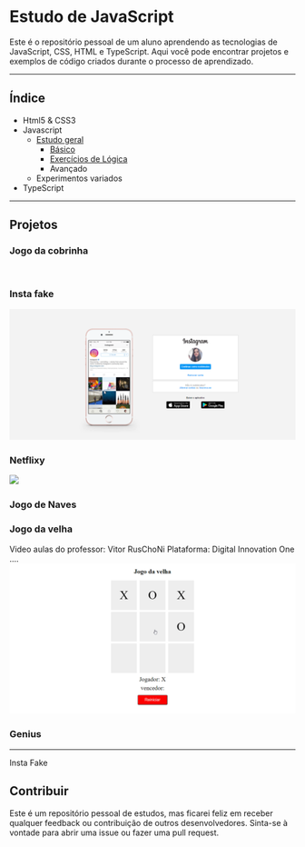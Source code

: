 # Estudo de JavaScript

Este é o repositório pessoal de um aluno aprendendo as tecnologias de JavaScript, CSS, HTML e TypeScript. Aqui você pode encontrar projetos e exemplos de código criados durante o processo de aprendizado.

------

## Índice

- Html5 & CSS3
- Javascript
  - [Estudo geral](https://github.com/rockiir/Estudo_javaScript/tree/main/Estudo%20geral)
    - [Básico](https://github.com/rockiir/Estudo_javaScript/tree/main/Estudo%20geral/Basico)
    - [Exercícios de Lógica](https://github.com/rockiir/Estudo_javaScript/tree/main/Estudo%20geral/Exercicios_logica)
    - Avançado
  - Experimentos variados
- TypeScript

------

## Projetos

### Jogo da cobrinha

![]()

### Insta fake

![](https://github.com/rockiir/Estudo_javaScript/blob/main/img_README/chrome_NBv0fKAeos.png)

### Netflixy

![](https://github.com/rockiir/Estudo_javaScript/blob/main/img_README/UIQICRPgL7.gif)

### Jogo de Naves

### Jogo da velha

Video aulas do professor: Vitor RusChoNi
Plataforma: Digital Innovation One
....
![](https://github.com/rockiir/Estudo_javaScript/blob/main/img_README/velha.gif)

### Genius

------

Insta Fake   





## Contribuir

Este é um repositório pessoal de estudos, mas ficarei feliz em receber qualquer feedback ou contribuição de outros desenvolvedores. Sinta-se à vontade para abrir uma issue ou fazer uma pull request.
